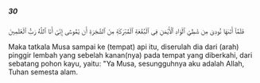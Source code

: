 ##### 30

<span class="ayah">فَلَمَّآ أَتَىٰهَا نُودِىَ مِن شَٰطِئِ ٱلْوَادِ ٱلْأَيْمَنِ فِى ٱلْبُقْعَةِ ٱلْمُبَٰرَكَةِ مِنَ ٱلشَّجَرَةِ أَن يَٰمُوسَىٰٓ إِنِّىٓ أَنَا ٱللَّهُ رَبُّ ٱلْعَٰلَمِينَ</span>

<span class="ayah_translation">Maka tatkala Musa sampai ke (tempat) api itu, diserulah dia dari (arah) pinggir lembah yang sebelah kanan(nya) pada tempat yang diberkahi, dari sebatang pohon kayu, yaitu: "Ya Musa, sesungguhnya aku adalah Allah, Tuhan semesta alam.</span>

